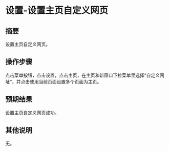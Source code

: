 # 设置-设置主页自定义网页

## 摘要

设置主页自定义网页。

## 操作步骤

点击菜单按钮，点击设置，点击主页，在主页和新窗口下拉菜单里选择“自定义网址”，并点击使用当前页面设置多个页面为主页。

## 预期结果

设置主页自定义网页成功。

## 其他说明

无。
